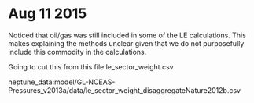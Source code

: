 # Aug 11 2015
Noticed that oil/gas was still included in some of the LE calculations.  This makes explaining the methods unclear given that we do not purposefully include this commodity in the calculations.  

Going to cut this from this file:le_sector_weight.csv

neptune_data:model/GL-NCEAS-Pressures_v2013a/data/le_sector_weight_disaggregateNature2012b.csv